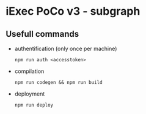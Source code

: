 # iExec PoCo v3 - subgraph


## Usefull commands
* authentification (only once per machine)

	`npm run auth <accesstoken>`

* compilation

	`npm run codegen && npm run build`

* deployment

	`npm run deploy`


